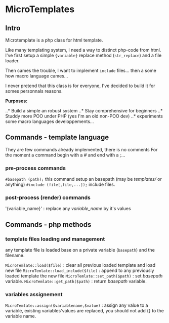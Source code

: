 # MicroTemplates

## Intro

Microtemplate is a php class for html template.

Like many templating system, I need a way to distinct php-code from html.
I've first setup a simple `{variable}` replace method (`str_replace`) and a file loader.

Then cames the trouble, I want to implement `include` files... then a some how macro language cames...

I never pretend that this class is for everyone, I've decided to build it for somes personnals reasons.

**Purposes:**

..* Build a simple an robust system
..* Stay comprehensive for beginners
..* Studdy more POO under PHP (yes I'm an old non-POO dev)
..* experiments some macro languages developpements...

## Commands - template language

They are few commands already implemented, there is no comments 
For the moment a command begin with a *#* and end with a *;*...

### pre-process commands

`#basepath (path);` this command setup an basepath (may be *templates/* or anything)
`#include (file[,file,...]);` include files.

### post-process (render) commands

'{variable_name}' : replace any *variable_name* by it's values

## Commands - php methods

### template files loading and management

any template file is loaded base on a private variable (`basepath`) and the filename.

`MicroTemlate::load($file)` : clear all previous loaded template and load new file
`MicroTemlate::load_include($file)` : append to any previously loaded template the new file
`MicroTemlate::set_path($path)` : set *basepath* variable.
`MicroTemlate::get_path($path)` : return *basepath* variable.

### variables assignement

`MicroTemlate::assign($variablename,$value)` : assign any value to a variable, existing variables'values are replaced, you should not add {} to the variable name.
